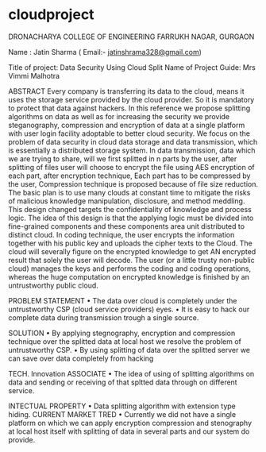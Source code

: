 # cloudproject
DRONACHARYA COLLEGE OF ENGINEERING FARRUKH NAGAR, GURGAON

Name :   Jatin Sharma ( Email:- jatinshrama328@gmail.com)
                        
Title of project:  Data Security Using Cloud Split
Name of Project Guide:  Mrs Vimmi Malhotra

ABSTRACT
 Every company is transferring its data to the cloud, means it uses the storage service provided by the cloud provider. So it is mandatory to protect that data against hackers. In this reference we propose splitting algorithms on data as well as for increasing the security we provide steganography, compression and encryption of data at a single platform with user login facility adoptable to better cloud security. We focus on the problem of data security in cloud data storage and data transmission, which is essentially a distributed storage system. 
In data transmission, data which we are trying to share, will we first splitted in n parts by the user, after splitting of files user will choose to encrypt the file using AES encryption of each part, after encryption technique, Each part has to be compressed by the user, Compression technique is proposed because of file size reduction. The basic plan is to use many clouds at constant time to mitigate the risks of malicious knowledge manipulation, disclosure, and method meddling. This design changed targets the confidentiality of knowledge and process logic. The idea of this design is that the applying logic must be divided into fine-grained components and these components area unit distributed to distinct cloud. In coding technique, the user encrypts the information together with his public key and uploads the cipher texts to the Cloud. The cloud will severally figure on the encrypted knowledge to get AN encrypted result that solely the user will decode. The user (or a little trusty non-public cloud) manages the keys and performs the coding and coding operations, whereas the huge computation on encrypted knowledge is finished by an untrustworthy public cloud.

PROBLEM STATEMENT
•	The data over cloud is completely under the untrustworthy CSP (cloud service providers) eyes.
•	It is easy to hack our complete data during transmission trough a single source.

SOLUTION
•	By applying stegnography, encryption and compression technique over the splitted data at local host we resolve the problem of untrustworthy CSP.
•	By using splitting of data over the splitted server we can save over data completely from hacking

TECH. Innovation ASSOCIATE 
•	The idea of using of splitting algorithms on data and sending or receiving of that spltted data through on different service.

INTECTUAL PROPERTY
•	Data splitting algorithm with extension type hiding.
CURRENT MARKET TRED
•	Currently we did not have a single platform on which we can apply encryption compression and stenography at local host itself with splitting of data in several parts and our system do provide.



